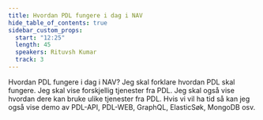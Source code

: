 ```yaml
---
title: Hvordan PDL fungere i dag i NAV
hide_table_of_contents: true
sidebar_custom_props:
  start: "12:25"
  length: 45
  speakers: Rituvsh Kumar
  track: 3
---
```




Hvordan PDL fungere i dag i NAV? 
Jeg skal forklare hvordan PDL skal fungere. Jeg skal vise forskjellig tjenester fra PDL. Jeg skal også vise hvordan dere kan bruke ulike tjenester fra PDL. Hvis vi vil ha tid så kan jeg også vise demo av PDL-API, PDL-WEB, GraphQL, ElasticSøk, MongoDB osv.